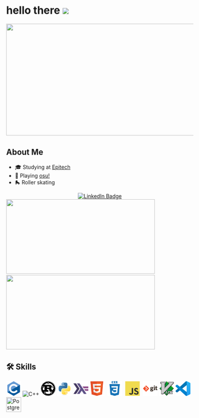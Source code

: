 <h1>
  hello there
  <img src="https://media.giphy.com/media/hvRJCLFzcasrR4ia7z/giphy.gif" width="30px"/>
</h1>

<div align="center">
  <img src="https://media.giphy.com/media/v1.Y2lkPTc5MGI3NjExc3BkNmkydGx3MnMyc2RpZnkwd2RxcmI2czJpOXg1YnA4dXg3azA1MSZlcD12MV9pbnRlcm5hbF9naWZfYnlfaWQmY3Q9Zw/udK21RQeWtaGQ/giphy.gif" width="600" height="300"/>
</div>

## About Me

-   🎓 Studying at [Epitech](https://www.epitech.eu/)
-   🎵 Playing [osu!](https://osu.ppy.sh/users/27370985)
-   🛼 Roller skating

<div id="badges" align="center">
  <a href="https://www.linkedin.com/in/montero-fontaine/">
    <img src="https://img.shields.io/badge/LinkedIn-blue?style=for-the-badge&logo=linkedin&logoColor=white" alt="LinkedIn Badge"/>
  </a>
</div>

<div>
    <img src="https://github-readme-stats.vercel.app/api/top-langs/?username=Priax&layout=compact&theme=radical" width="400" height="200" />
    <img src="https://github-readme-stats.vercel.app/api/?username=Priax&show_icons=true&theme=radical&rank_icon=github" width="400" height="200" />
</div>

## :hammer_and_wrench: Skills

<div>
  <img src="https://github.com/devicons/devicon/blob/master/icons/c/c-original.svg" title="C" **alt="C" width="40" height="40"/>
  <img src="https://camo.githubusercontent.com/c7ca3d13c7e949e0c1c905dd7e629b2f0bf16bbc11d683ad1f81efd18f39537d/68747470733a2f2f63646e2e6a7364656c6976722e6e65742f67682f64657669636f6e732f64657669636f6e406c61746573742f69636f6e732f63706c7573706c75732f63706c7573706c75732d6f726967696e616c2e737667" width="40" height="40" alt="C++"/>
  <img src="https://github.com/devicons/devicon/blob/master/icons/rust/rust-original.svg" title="Rust" **alt="Rust" width="40" height="40"/>
  <img src="https://github.com/devicons/devicon/blob/master/icons/python/python-original.svg" title="Python" **alt="Python" width="40" height="40"/>
  <img src="https://github.com/devicons/devicon/blob/master/icons/haskell/haskell-original.svg" title="Haskell" **alt="Haskell" width="40" height="40"/>
  <img src="https://github.com/devicons/devicon/blob/master/icons/html5/html5-original.svg" title="HTML5" alt="HTML" width="40" height="40"/>&nbsp;
  <img src="https://github.com/devicons/devicon/blob/master/icons/css3/css3-plain-wordmark.svg"  title="CSS3" alt="CSS" width="40" height="40"/>&nbsp;
  <img src="https://github.com/devicons/devicon/blob/master/icons/javascript/javascript-original.svg" title="JavaScript" alt="JavaScript" width="40" height="40"/>&nbsp;
  <img src="https://github.com/devicons/devicon/blob/master/icons/git/git-original-wordmark.svg" title="Git" **alt="Git" width="40" height="40"/>
  <img src="https://github.com/devicons/devicon/blob/master/icons/vim/vim-original.svg" title="Vim" **alt="Vim" width="40" height="40"/>
  <img src="https://github.com/devicons/devicon/blob/master/icons/vscode/vscode-original.svg" title="VSCode" **alt="VSCode" width="40" height="40"/>
  <img src="https://camo.githubusercontent.com/49fe5cc13b9c41c93f11e3ac358f838d9ae72dda41797384d3cd5ed57131261a/68747470733a2f2f63646e2e6a7364656c6976722e6e65742f67682f64657669636f6e732f64657669636f6e406c61746573742f69636f6e732f706f737467726573716c2f706f737467726573716c2d6f726967696e616c2e737667" title="PostgreSQL" **alt="PostgreSQL_logo" width="40" height="40"/>
</div>

<!--
  <img src="https://komarev.com/ghpvc/?username=Priax&style=flat-square&color=blue" alt=""/>
-->
<!--
**Priax/Priax** is a ✨ _special_ ✨ repository because its `README.md` (this file) appears on your GitHub profile.

Here are some ideas to get you started:

- 🔭 I’m currently working on ...
- 🌱 I’m currently learning ...
- 👯 I’m looking to collaborate on ...
- 🤔 I’m looking for help with ...
- 💬 Ask me about ...
- 📫 How to reach me: ...
- 😄 Pronouns: ...
- ⚡ Fun fact: ...
-->
